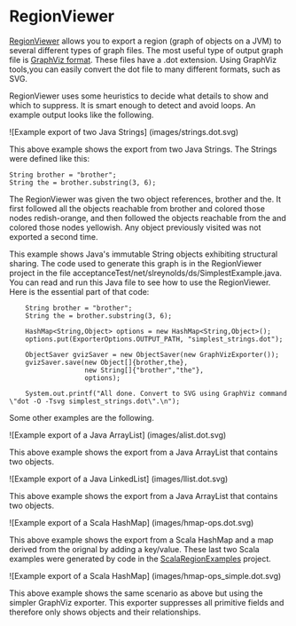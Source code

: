 RegionViewer
============

[RegionViewer](http://github.com/stevenreyn/RegionViewer)
allows you to export a region (graph of objects on a JVM) to several different 
types of graph files. The most useful type of output graph file is 
[GraphViz format](http://www.graphviz.org/). These files have a .dot extension. 
Using GraphViz tools,you can easily convert the dot file to many different formats, 
such as SVG.

RegionViewer uses some heuristics to decide what details to show and which to
suppress. It is smart enough to detect and avoid loops. An example output
looks like the following.

![Example export of two Java Strings] (images/strings.dot.svg)

This above example shows the export from two Java Strings. The Strings were 
defined like this:

    String brother = "brother";
    String the = brother.substring(3, 6);
    
The RegionViewer was given the two object references, brother and the. It first
followed all the objects reachable from brother and colored those nodes
redish-orange, and then followed the objects reachable from the and colored those
nodes yellowish. Any object previously visited was not exported a second time.

This example shows Java's immutable String objects exhibiting structural sharing.
The code used to generate this graph is in the RegionViewer project in the file
acceptanceTest/net/slreynolds/ds/SimplestExample.java. You can read and run this Java file
to see how to use the RegionViewer. Here is the
essential part of that code:


        String brother = "brother";
        String the = brother.substring(3, 6);

	    HashMap<String,Object> options = new HashMap<String,Object>();
	    options.put(ExporterOptions.OUTPUT_PATH, "simplest_strings.dot");
	    
	    ObjectSaver gvizSaver = new ObjectSaver(new GraphVizExporter());
	    gvizSaver.save(new Object[]{brother,the},
	    		       new String[]{"brother","the"}, 
	    		       options);

        System.out.printf("All done. Convert to SVG using GraphViz command \"dot -O -Tsvg simplest_strings.dot\".\n");


Some other examples are the following.

![Example export of a Java ArrayList] (images/alist.dot.svg)

This above example shows the export from a Java ArrayList that contains two objects.

![Example export of a Java LinkedList] (images/llist.dot.svg)

This above example shows the export from a Java ArrayList that contains two objects.

![Example export of a Scala HashMap] (images/hmap-ops.dot.svg)

This above example shows the export from a Scala HashMap and a map derived
from the orignal by adding a key/value. These last two Scala examples were generated by 
code in the [ScalaRegionExamples](http://github.com/stevenreyn/ScalaRegionExamples) 
project.

![Example export of a Scala HashMap] (images/hmap-ops_simple.dot.svg)

This above example shows the same scenario as above but using the simpler GraphViz
exporter. This exporter suppresses all primitive fields and therefore only shows
objects and their relationships.

